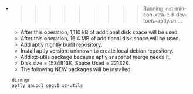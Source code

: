 * >>>>>>>>> Running inst-min-con-xtra-cld-dev-tools-aptly.sh ...
  * After this operation, 1,110 kB of additional disk space will be used.
  * After this operation, 16.4 MB of additional disk space will be used.
  * Add aptly nightly build repository.
  * Install aptly version: unknown to create local debian repository.
  * Add xz-utils package because aptly snapshot merge needs it.
  * Disk size = 1534816K. Space Used = 22132K.
  * The following NEW packages will be installed:
  ```bash
  dirmngr
  aptly gnupg1 gpgv1 xz-utils
  ```
